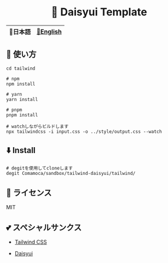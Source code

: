 <div align="center">

# 🌼 Daisyui Template

</div>

<table>
  <thead>
    <tr>
      <th style="text-align:center">🍡日本語</th>
      <th style="text-align:center"><a href="README.md">🍔English</a></th>
    </tr>
  </thead>
</table>

<div align="center">

</div>

## 🚀 使い方

```
cd tailwind

# npm
npm install

# yarn 
yarn install

# pnpm
pnpm install

# watchしながらビルドします
npx tailwindcss -i input.css -o ../style/output.css --watch
```

## ⬇️  Install

```
# degitを使用してcloneします
degit Comamoca/sandbox/tailwind-daisyui/tailwind/
```

## 📜 ライセンス

MIT


## 💕 スペシャルサンクス

- [Tailwind CSS](https://tailwindcss.com/)

- [Daisyui](https://daisyui.com/)
